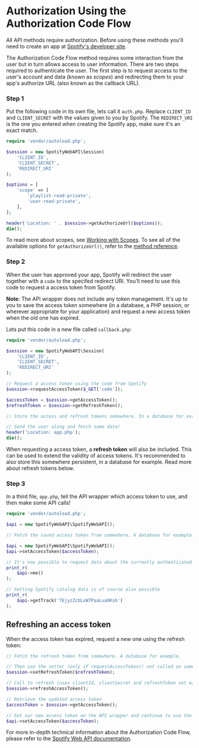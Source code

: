 # Authorization Using the Authorization Code Flow

All API methods require authorization. Before using these methods you'll need to create an app at [Spotify's developer site](https://developer.spotify.com/web-api/).

The Authorization Code Flow method requires some interaction from the user but in turn allows access to user information. There are two steps required to authenticate the user. The first step is to request access to the user's account and data (known as *scopes*) and redirecting them to your app's authorize URL (also known as the callback URL).

### Step 1
Put the following code in its own file, lets call it `auth.php`. Replace `CLIENT_ID` and `CLIENT_SECRET` with the values given to you by Spotify. The `REDIRECT_URI` is the one you entered when creating the Spotify app, make sure it's an exact match.

```php
require 'vendor/autoload.php';

$session = new SpotifyWebAPI\Session(
    'CLIENT_ID',
    'CLIENT_SECRET',
    'REDIRECT_URI'
);

$options = [
    'scope' => [
        'playlist-read-private',
        'user-read-private',
    ],
];

header('Location: ' . $session->getAuthorizeUrl($options));
die();
```

To read more about scopes, see [Working with Scopes](/docs/examples/working-with-scopes.md). To see all of the available options for `getAuthorizeUrl()`, refer to the [method reference](/docs/method-reference/Session.md#getauthorizeurl).

### Step 2
When the user has approved your app, Spotify will redirect the user together with a `code` to the specifed redirect URI. You'll need to use this code to request a access token from Spotify.

__Note:__ The API wrapper does not include any token management. It's up to you to save the access token somewhere (in a database, a PHP session, or wherever appropriate for your application) and request a new access token when the old one has expired.

Lets put this code in a new file called `callback.php`:

```php
require 'vendor/autoload.php';

$session = new SpotifyWebAPI\Session(
    'CLIENT_ID',
    'CLIENT_SECRET',
    'REDIRECT_URI'
);

// Request a access token using the code from Spotify
$session->requestAccessToken($_GET['code']);

$accessToken = $session->getAccessToken();
$refreshToken = $session->getRefreshToken();

// Store the access and refresh tokens somewhere. In a database for example.

// Send the user along and fetch some data!
header('Location: app.php');
die();
```

When requesting a access token, a **refresh token** will also be included. This can be used to extend the validity of access tokens. It's recommended to also store this somewhere persistent, in a database for example. Read more about refresh tokens below.

### Step 3
In a third file, `app.php`, tell the API wrapper which access token to use, and then make some API calls!

```php
require 'vendor/autoload.php';

$api = new SpotifyWebAPI\SpotifyWebAPI();

// Fetch the saved access token from somewhere. A database for example.

$api = new SpotifyWebAPI\SpotifyWebAPI();
$api->setAccessToken($accessToken);

// It's now possible to request data about the currently authenticated user
print_r(
    $api->me()
);

// Getting Spotify catalog data is of course also possible
print_r(
    $api->getTrack('7EjyzZcbLxW7PaaLua9Ksb')
);
```

## Refreshing an access token
When the access token has expired, request a new one using the refresh token:

```php
// Fetch the refresh token from somewhere. A database for example.

// Then use the setter (only if requestAccessToken() not called on same object already) 
$session->setRefreshToken($refreshToken);

// Call to refresh (uses clientId, clientSecret and refreshToken set earlier)
$session->refreshAccessToken();

// Retrieve the updated access token
$accessToken = $session->getAccessToken();

// Set our new access token on the API wrapper and continue to use the API as usual
$api->setAccessToken($accessToken);
```

For more in-depth technical information about the Authorization Code Flow, please refer to the [Spotify Web API documentation](https://developer.spotify.com/web-api/authorization-guide/#authorization_code_flow).
